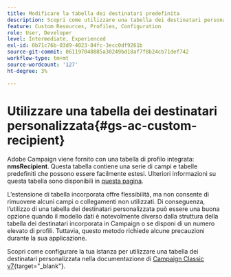 ```yaml
---
title: Modificare la tabella dei destinatari predefinita
description: Scopri come utilizzare una tabella dei destinatari personalizzata
feature: Custom Resources, Profiles, Configuration
role: User, Developer
level: Intermediate, Experienced
exl-id: 0b71c76b-03d9-4023-84fc-3ecc0df9261b
source-git-commit: 061197048885a30249bd18af7f8b24cb71def742
workflow-type: tm+mt
source-wordcount: '127'
ht-degree: 3%

---
```


# Utilizzare una tabella dei destinatari personalizzata{#gs-ac-custom-recipient}

Adobe Campaign viene fornito con una tabella di profilo integrata: **nmsRecipient**. Questa tabella contiene una serie di campi e tabelle predefiniti che possono essere facilmente estesi. Ulteriori informazioni su questa tabella sono disponibili in [questa pagina](datamodel.md#ootb-profiles).

L’estensione di tabella incorporata offre flessibilità, ma non consente di rimuovere alcuni campi o collegamenti non utilizzati. Di conseguenza, l’utilizzo di una tabella dei destinatari personalizzata può essere una buona opzione quando il modello dati è notevolmente diverso dalla struttura della tabella dei destinatari incorporata in Campaign o se disponi di un numero elevato di profili.  Tuttavia, questo metodo richiede alcune precauzioni durante la sua applicazione.

Scopri come configurare la tua istanza per utilizzare una tabella dei destinatari personalizzata nella documentazione di [Campaign Classic v7](https://experienceleague.adobe.com/docs/campaign-classic/using/configuring-campaign-classic/use-a-custom-recipient-table/about-custom-recipient-table.html){target="_blank"}.